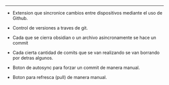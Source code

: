 
---
- Extension que sincronice cambios entre dispositivos mediante el uso de Github.
- Control de versiones a traves de git.
- Cada que se cierra obsidian o un archivo asincronamente se hace un commit
- Cada cierta cantidad de comits que se van realizando se van borrando por detras algunos.

- Boton de autosync para forzar un commit de manera manual.
- Boton para refresca (pull) de manera manual.
